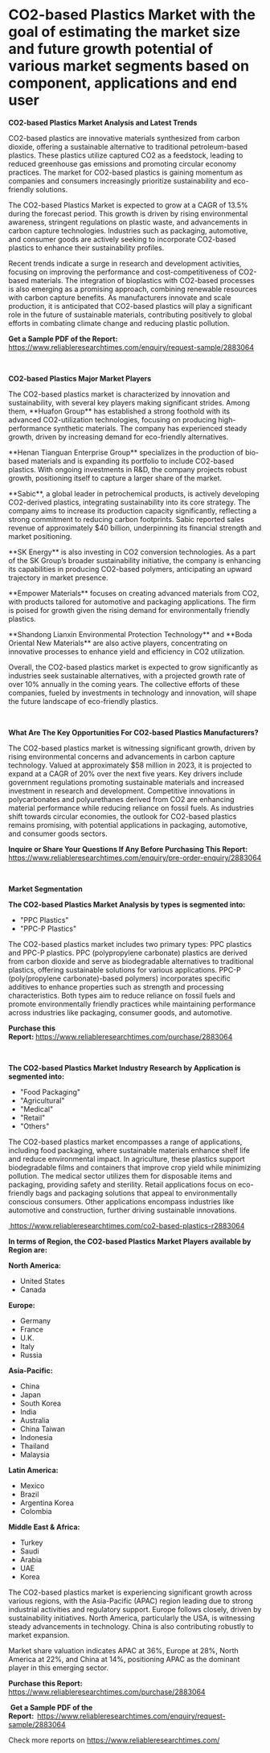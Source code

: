 <p><h1>CO2-based Plastics Market with the goal of estimating the market size and future growth potential of various market segments based on component, applications and end user</h1></p><p><strong>CO2-based Plastics Market Analysis and Latest Trends</strong></p>
<p><p>CO2-based plastics are innovative materials synthesized from carbon dioxide, offering a sustainable alternative to traditional petroleum-based plastics. These plastics utilize captured CO2 as a feedstock, leading to reduced greenhouse gas emissions and promoting circular economy practices. The market for CO2-based plastics is gaining momentum as companies and consumers increasingly prioritize sustainability and eco-friendly solutions.</p><p>The CO2-based Plastics Market is expected to grow at a CAGR of 13.5% during the forecast period. This growth is driven by rising environmental awareness, stringent regulations on plastic waste, and advancements in carbon capture technologies. Industries such as packaging, automotive, and consumer goods are actively seeking to incorporate CO2-based plastics to enhance their sustainability profiles.</p><p>Recent trends indicate a surge in research and development activities, focusing on improving the performance and cost-competitiveness of CO2-based materials. The integration of bioplastics with CO2-based processes is also emerging as a promising approach, combining renewable resources with carbon capture benefits. As manufacturers innovate and scale production, it is anticipated that CO2-based plastics will play a significant role in the future of sustainable materials, contributing positively to global efforts in combating climate change and reducing plastic pollution.</p></p>
<p><strong>Get a Sample PDF of the Report:&nbsp;</strong> <a href="https://www.reliableresearchtimes.com/enquiry/request-sample/2883064?utm_campaign=2624&utm_medium=2&utm_source=Github&utm_content=ia&utm_term=13032025&utm_id=co2-based-plastics">https://www.reliableresearchtimes.com/enquiry/request-sample/2883064</a></p>
<p>&nbsp;</p>
<p><strong>CO2-based Plastics Major Market Players</strong></p>
<p><p>The CO2-based plastics market is characterized by innovation and sustainability, with several key players making significant strides. Among them, **Huafon Group** has established a strong foothold with its advanced CO2-utilization technologies, focusing on producing high-performance synthetic materials. The company has experienced steady growth, driven by increasing demand for eco-friendly alternatives.</p><p>**Henan Tianguan Enterprise Group** specializes in the production of bio-based materials and is expanding its portfolio to include CO2-based plastics. With ongoing investments in R&D, the company projects robust growth, positioning itself to capture a larger share of the market.</p><p>**Sabic**, a global leader in petrochemical products, is actively developing CO2-derived plastics, integrating sustainability into its core strategy. The company aims to increase its production capacity significantly, reflecting a strong commitment to reducing carbon footprints. Sabic reported sales revenue of approximately $40 billion, underpinning its financial strength and market positioning.</p><p>**SK Energy** is also investing in CO2 conversion technologies. As a part of the SK Group’s broader sustainability initiative, the company is enhancing its capabilities in producing CO2-based polymers, anticipating an upward trajectory in market presence.</p><p>**Empower Materials** focuses on creating advanced materials from CO2, with products tailored for automotive and packaging applications. The firm is poised for growth given the rising demand for environmentally friendly plastics.</p><p>**Shandong Lianxin Environmental Protection Technology** and **Boda Oriental New Materials** are also active players, concentrating on innovative processes to enhance yield and efficiency in CO2 utilization.</p><p>Overall, the CO2-based plastics market is expected to grow significantly as industries seek sustainable alternatives, with a projected growth rate of over 10% annually in the coming years. The collective efforts of these companies, fueled by investments in technology and innovation, will shape the future landscape of eco-friendly plastics.</p></p>
<p>&nbsp;</p>
<p><strong>What Are The Key Opportunities For CO2-based Plastics Manufacturers?</strong></p>
<p><p>The CO2-based plastics market is witnessing significant growth, driven by rising environmental concerns and advancements in carbon capture technology. Valued at approximately $58 million in 2023, it is projected to expand at a CAGR of 20% over the next five years. Key drivers include government regulations promoting sustainable materials and increased investment in research and development. Competitive innovations in polycarbonates and polyurethanes derived from CO2 are enhancing material performance while reducing reliance on fossil fuels. As industries shift towards circular economies, the outlook for CO2-based plastics remains promising, with potential applications in packaging, automotive, and consumer goods sectors.</p></p>
<p><strong>Inquire or Share Your Questions If Any Before Purchasing This Report:</strong> <a href="https://www.reliableresearchtimes.com/enquiry/pre-order-enquiry/2883064?utm_campaign=2624&utm_medium=2&utm_source=Github&utm_content=ia&utm_term=13032025&utm_id=co2-based-plastics">https://www.reliableresearchtimes.com/enquiry/pre-order-enquiry/2883064</a></p>
<p>&nbsp;</p>
<p><strong>Market Segmentation</strong></p>
<p><strong>The CO2-based Plastics Market Analysis by types is segmented into:</strong></p>
<p><ul><li>"PPC Plastics"</li><li>"PPC-P Plastics"</li></ul></p>
<p><p>The CO2-based plastics market includes two primary types: PPC plastics and PPC-P plastics. PPC (polypropylene carbonate) plastics are derived from carbon dioxide and serve as biodegradable alternatives to traditional plastics, offering sustainable solutions for various applications. PPC-P (poly(propylene carbonate)-based polymers) incorporates specific additives to enhance properties such as strength and processing characteristics. Both types aim to reduce reliance on fossil fuels and promote environmentally friendly practices while maintaining performance across industries like packaging, consumer goods, and automotive.</p></p>
<p><strong>Purchase this Report:&nbsp;</strong><a href="https://www.reliableresearchtimes.com/purchase/2883064?utm_campaign=2624&utm_medium=2&utm_source=Github&utm_content=ia&utm_term=13032025&utm_id=co2-based-plastics">https://www.reliableresearchtimes.com/purchase/2883064</a></p>
<p>&nbsp;</p>
<p><strong>The CO2-based Plastics Market Industry Research by Application is segmented into:</strong></p>
<p><ul><li>"Food Packaging"</li><li>"Agricultural"</li><li>"Medical"</li><li>"Retail"</li><li>"Others"</li></ul></p>
<p><p>The CO2-based plastics market encompasses a range of applications, including food packaging, where sustainable materials enhance shelf life and reduce environmental impact. In agriculture, these plastics support biodegradable films and containers that improve crop yield while minimizing pollution. The medical sector utilizes them for disposable items and packaging, providing safety and sterility. Retail applications focus on eco-friendly bags and packaging solutions that appeal to environmentally conscious consumers. Other applications encompass industries like automotive and construction, further driving sustainable innovations.</p></p>
<p><a href="https://www.reliableresearchtimes.com/co2-based-plastics-r2883064?utm_campaign=2624&utm_medium=2&utm_source=Github&utm_content=ia&utm_term=13032025&utm_id=co2-based-plastics">&nbsp;https://www.reliableresearchtimes.com/co2-based-plastics-r2883064</a></p>
<p><strong>In terms of Region, the CO2-based Plastics Market Players available by Region are:</strong></p>
<p>
    <p> <strong> North America: </strong>
        <ul>
            <li>United States</li>
            <li>Canada</li>
        </ul>
        </p> 
    <p> <strong> Europe: </strong>
        <ul>
            <li>Germany</li>
            <li>France</li>
            <li>U.K.</li>
            <li>Italy</li>
            <li>Russia</li>
        </ul>
        </p> 
    <p> <strong> Asia-Pacific: </strong>
        <ul>
            <li>China</li>
            <li>Japan</li>
            <li>South Korea</li>
            <li>India</li>
            <li>Australia</li>
            <li>China Taiwan</li>
            <li>Indonesia</li>
            <li>Thailand</li>
            <li>Malaysia</li>
        </ul>
        </p> 
    <p> <strong> Latin America: </strong>
        <ul>
            <li>Mexico</li>
            <li>Brazil</li>
            <li>Argentina Korea</li>
            <li>Colombia</li>
        </ul>
        </p> 
    <p> <strong> Middle East & Africa: </strong>
        <ul>
            <li>Turkey</li>
            <li>Saudi</li>
            <li>Arabia</li>
            <li>UAE</li>
            <li>Korea</li>
        </ul>
    </p>
    </p>
<p><p>The CO2-based plastics market is experiencing significant growth across various regions, with the Asia-Pacific (APAC) region leading due to strong industrial activities and regulatory support. Europe follows closely, driven by sustainability initiatives. North America, particularly the USA, is witnessing steady advancements in technology. China is also contributing robustly to market expansion. </p><p>Market share valuation indicates APAC at 36%, Europe at 28%, North America at 22%, and China at 14%, positioning APAC as the dominant player in this emerging sector.</p></p>
<p><strong>Purchase this Report: </strong><a href="https://www.reliableresearchtimes.com/purchase/2883064?utm_campaign=2624&utm_medium=2&utm_source=Github&utm_content=ia&utm_term=13032025&utm_id=co2-based-plastics">https://www.reliableresearchtimes.com/purchase/2883064</a></p>
<p>&nbsp;<strong>Get a Sample PDF of the Report:&nbsp;&nbsp;</strong><a href="https://www.reliableresearchtimes.com/enquiry/request-sample/2883064?utm_campaign=2624&utm_medium=2&utm_source=Github&utm_content=ia&utm_term=13032025&utm_id=co2-based-plastics">https://www.reliableresearchtimes.com/enquiry/request-sample/2883064</a></p>
<p><strong></strong></p>
<p>Check more reports on <a href="https://www.reliableresearchtimes.com/?utm_campaign=2624&utm_medium=2&utm_source=Github&utm_content=ia&utm_term=13032025&utm_id=co2-based-plastics">https://www.reliableresearchtimes.com/</a></p>